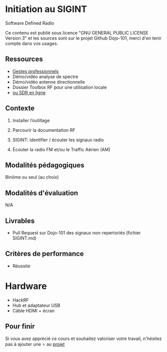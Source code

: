 # Initiation au SIGINT

Software Defined Radio 

Ce contenu est publié sous licence "GNU GENERAL PUBLIC LICENSE Version 3" et les sources sont sur le projet Github Dojo-101, merci d'en tenir compte dans vos usages.

## Ressources

* [Gestes professionnels](https://github.com/Aif4thah/Dojo-101)
* Démo/vidéo analyse de spectre
* Démo/vidéo antenne directionnelle
* Dossier Toolbox RF pour une utilisation locale
* [ou SDR en ligne](http://websdr.org/)



## Contexte

1. Installer l’outillage

2. Parcourir la documentation RF

3. SIGINT: identifier / écouter les signaux radio

4. Écouter la radio FM et/ou le Traffic Aérien (AM)


## Modalités pédagogiques

Binôme ou seul (au choix)


## Modalités d'évaluation

N/A

## Livrables

* Pull Request sur Dojo-101 des signaux non-repertoriés (fichier SIGINT.md)

## Critères de performance

* Réussite

# Hardware

* HackRF
* Hub et adaptateur USB
* Câble HDMI + écran


## Pour finir

Si vous avez apprécié ce cours et souhaitez valoriser votre travail, n'hésitez pas à ajouter une ⭐ au [projet](https://github.com/Aif4thah/Dojo-101)